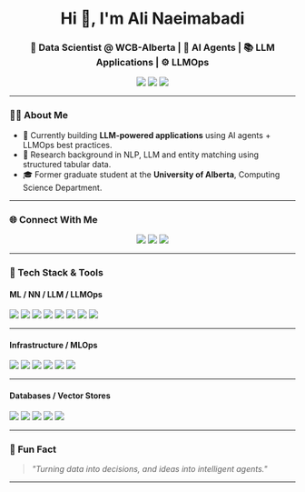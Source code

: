 <h1 align="center">Hi 👋, I'm Ali Naeimabadi</h1>
<h3 align="center">🚀 Data Scientist @ WCB-Alberta | 🧠 AI Agents | 📚 LLM Applications | ⚙️ LLMOps</h3>

<p align="center">
  <img src="https://img.shields.io/badge/Data%20Scientist-AI-blue?style=flat-square&logo=python&logoColor=white" />
  <img src="https://img.shields.io/badge/LLMs-Agent%20Engineering-orange?style=flat-square&logo=openai&logoColor=white" />
  <img src="https://img.shields.io/badge/WCB--Alberta-Research-green?style=flat-square&logo=googlecloud&logoColor=white" />
</p>

---

### 👨‍💻 About Me

- 🔭 Currently building **LLM-powered applications** using AI agents + LLMOps best practices.
- 🧩 Research background in NLP, LLM and entity matching using structured tabular data.
- 🎓 Former graduate student at the **University of Alberta**, Computing Science Department.

---

### 🌐 Connect With Me

<p align="center">
  <a href="https://twitter.com/ali_naeimabadi" target="_blank"><img src="https://img.shields.io/badge/Twitter-%231DA1F2.svg?&style=for-the-badge&logo=Twitter&logoColor=white" /></a>
  <a href="https://linkedin.com/in/naeim-ali" target="_blank"><img src="https://img.shields.io/badge/LinkedIn-%230077B5.svg?&style=for-the-badge&logo=linkedin&logoColor=white" /></a>
  <a href="https://fb.com/naeimabadi.ali" target="_blank"><img src="https://img.shields.io/badge/Facebook-%231877F2.svg?&style=for-the-badge&logo=facebook&logoColor=white" /></a>
</p>

---

### 💼 Tech Stack & Tools

#### ML / NN / LLM / LLMOps
<p>
  <img src="https://img.shields.io/badge/LangChain-000000?style=for-the-badge&logo=langchain&logoColor=white"/>
  <img src="https://img.shields.io/badge/LangGraph-8A2BE2?style=for-the-badge&logo=langchain&logoColor=white"/>
  <img src="https://img.shields.io/badge/N8N-00B3B0?style=for-the-badge&logo=n8n&logoColor=white"/>
  <img src="https://img.shields.io/badge/OpenAI-412991?style=for-the-badge&logo=openai&logoColor=white"/>
  <img src="https://img.shields.io/badge/PyTorch-EE4C2C?style=for-the-badge&logo=pytorch&logoColor=white"/>
  <img src="https://img.shields.io/badge/TensorFlow-FF6F00?style=for-the-badge&logo=tensorflow&logoColor=white"/>
  <img src="https://img.shields.io/badge/Scikit--Learn-F7931E?style=for-the-badge&logo=scikit-learn&logoColor=white"/>
  <img src="https://img.shields.io/badge/Seaborn-4B8BBE?style=for-the-badge&logo=python&logoColor=white"/>
</p>

---

#### Infrastructure / MLOps
<p>
  <img src="https://img.shields.io/badge/Databricks-E0201F?style=for-the-badge&logo=databricks&logoColor=white"/>
  <img src="https://img.shields.io/badge/Azure-0078D4?style=for-the-badge&logo=microsoftazure&logoColor=white"/>
  <img src="https://img.shields.io/badge/AWS-232F3E?style=for-the-badge&logo=amazonaws&logoColor=white"/>
  <img src="https://img.shields.io/badge/GCP-4285F4?style=for-the-badge&logo=googlecloud&logoColor=white"/>
  <img src="https://img.shields.io/badge/Docker-2496ED?style=for-the-badge&logo=docker&logoColor=white"/>
  <img src="https://img.shields.io/badge/Hadoop-66CCFF?style=for-the-badge&logo=apachehadoop&logoColor=white"/>
</p>

---

#### Databases / Vector Stores
<p>
  <img src="https://img.shields.io/badge/VectorDB-FF6F91?style=for-the-badge&logo=databricks&logoColor=white"/>
  <img src="https://img.shields.io/badge/Chroma-8E44AD?style=for-the-badge&logo=semanticweb&logoColor=white"/>
  <img src="https://img.shields.io/badge/Weaviate-01B5A2?style=for-the-badge&logo=weaviate&logoColor=white"/>
  <img src="https://img.shields.io/badge/PostgreSQL-336791?style=for-the-badge&logo=postgresql&logoColor=white"/>
  <img src="https://img.shields.io/badge/MySQL-4479A1?style=for-the-badge&logo=mysql&logoColor=white"/>
</p>

---

### 🚀 Fun Fact

> _"Turning data into decisions, and ideas into intelligent agents."_

---
